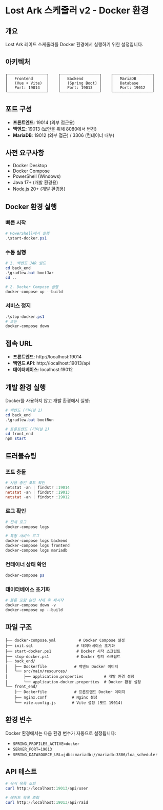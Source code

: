 # Lost Ark 스케줄러 v2 - Docker 환경

## 개요
Lost Ark 레이드 스케줄러를 Docker 환경에서 실행하기 위한 설정입니다.

## 아키텍처
```
┌─────────────────┐    ┌─────────────────┐    ┌─────────────────┐
│   Frontend      │    │   Backend       │    │   MariaDB       │
│   (Vue + Vite)  │    │   (Spring Boot) │    │   Database      │
│   Port: 19014   │    │   Port: 19013   │    │   Port: 19012   │
└─────────────────┘    └─────────────────┘    └─────────────────┘
```

## 포트 구성
- **프론트엔드**: 19014 (외부 접근용)
- **백엔드**: 19013 (보안을 위해 8080에서 변경)
- **MariaDB**: 19012 (외부 접근) / 3306 (컨테이너 내부)

## 사전 요구사항
- Docker Desktop
- Docker Compose
- PowerShell (Windows)
- Java 17+ (개발 환경용)
- Node.js 20+ (개발 환경용)

## Docker 환경 실행

### 빠른 시작
```powershell
# PowerShell에서 실행
.\start-docker.ps1
```

### 수동 실행
```powershell
# 1. 백엔드 JAR 빌드
cd back_end
.\gradlew.bat bootJar
cd ..

# 2. Docker Compose 실행
docker-compose up --build
```

### 서비스 정지
```powershell
.\stop-docker.ps1
# 또는
docker-compose down
```

## 접속 URL
- **프론트엔드**: http://localhost:19014
- **백엔드 API**: http://localhost:19013/api
- **데이터베이스**: localhost:19012

## 개발 환경 실행
Docker를 사용하지 않고 개발 환경에서 실행:

```powershell
# 백엔드 (터미널 1)
cd back_end
.\gradlew.bat bootRun

# 프론트엔드 (터미널 2)
cd front_end
npm start
```

## 트러블슈팅

### 포트 충돌
```powershell
# 사용 중인 포트 확인
netstat -an | findstr :19014
netstat -an | findstr :19013
netstat -an | findstr :19012
```

### 로그 확인
```powershell
# 전체 로그
docker-compose logs

# 특정 서비스 로그
docker-compose logs backend
docker-compose logs frontend
docker-compose logs mariadb
```

### 컨테이너 상태 확인
```powershell
docker-compose ps
```

### 데이터베이스 초기화
```powershell
# 볼륨 포함 완전 삭제 후 재시작
docker-compose down -v
docker-compose up --build
```

## 파일 구조
```
├── docker-compose.yml          # Docker Compose 설정
├── init.sql                   # 데이터베이스 초기화
├── start-docker.ps1           # Docker 시작 스크립트
├── stop-docker.ps1            # Docker 정지 스크립트
├── back_end/
│   ├── Dockerfile            # 백엔드 Docker 이미지
│   └── src/main/resources/
│       ├── application.properties         # 개발 환경 설정
│       └── application-docker.properties  # Docker 환경 설정
└── front_end/
    ├── Dockerfile            # 프론트엔드 Docker 이미지
    ├── nginx.conf           # Nginx 설정
    └── vite.config.js       # Vite 설정 (포트 19014)
```

## 환경 변수
Docker 환경에서는 다음 환경 변수가 자동으로 설정됩니다:
- `SPRING_PROFILES_ACTIVE=docker`
- `SERVER_PORT=19013`
- `SPRING_DATASOURCE_URL=jdbc:mariadb://mariadb:3306/loa_scheduler`

## API 테스트
```powershell
# 유저 목록 조회
curl http://localhost:19013/api/user

# 레이드 목록 조회  
curl http://localhost:19013/api/raid
```
